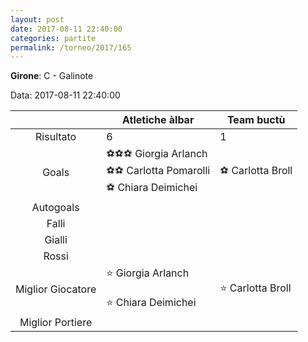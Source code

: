 ```yaml
---
layout: post
date: 2017-08-11 22:40:00
categories: partite
permalink: /torneo/2017/165
---
```

**Girone**: C - Galinote

Data: 2017-08-11 22:40:00

| | Atletiche àlbar | Team buctù |
|:-----:|-----|-----|
Risultato|6|1
Goals|⚽⚽⚽ Giorgia Arlanch<br/>⚽⚽ Carlotta Pomarolli<br/>⚽ Chiara Deimichei|⚽ Carlotta Broll<br/>
Autogoals||
Falli||
Gialli||
Rossi||
Miglior Giocatore|⭐ Giorgia Arlanch<br/><br/>⭐ Chiara Deimichei<br/>|⭐ Carlotta Broll<br/>
Miglior Portiere||